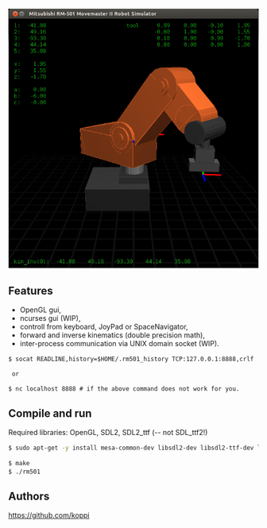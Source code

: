 
![rm501.png](doc/rm501.png)


## Features

 * OpenGL gui,
 * ncurses gui (WIP),
 * controll from keyboard, JoyPad or SpaceNavigator,
 * forward and inverse kinematics (double precision math),
 * inter-process communication via UNIX domain socket (WIP).
```
$ socat READLINE,history=$HOME/.rm501_history TCP:127.0.0.1:8888,crlf
```
     or
```
$ nc localhost 8888 # if the above command does not work for you.
```

## Compile and run

Required libraries: OpenGL, SDL2, SDL2_ttf (-- not SDL_ttf2!)

```bash
$ sudo apt-get -y install mesa-common-dev libsdl2-dev libsdl2-ttf-dev libsdl2-net-dev
```

```bash
$ make
$ ./rm501
```

## Authors

https://github.com/koppi
